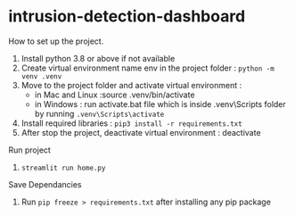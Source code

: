 # intrusion-detection-dashboard

How to set up the project.

1. Install python 3.8 or above if not available
2. Create virtual environment name env in the project folder : `python -m venv .venv`
3. Move to the project folder and activate virtual environment :
   - in Mac and Linux :source .venv/bin/activate
   - in Windows : run activate.bat file which is inside \.venv\Scripts folder by running `.venv\Scripts\activate`
4. Install required libraries : `pip3 install -r requirements.txt`
5. After stop the project, deactivate virtual environment : deactivate

Run project

1. `streamlit run home.py`

Save Dependancies

1. Run `pip freeze > requirements.txt` after installing any pip package